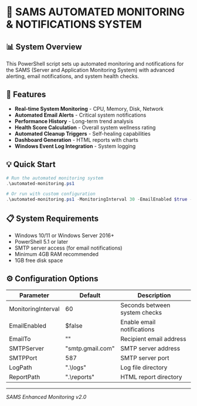 # 🚀 **SAMS AUTOMATED MONITORING & NOTIFICATIONS SYSTEM**

## 📊 **System Overview**

This PowerShell script sets up automated monitoring and notifications for the SAMS (Server and Application Monitoring System) with advanced alerting, email notifications, and system health checks.

## 🎯 **Features**

- **Real-time System Monitoring** - CPU, Memory, Disk, Network
- **Automated Email Alerts** - Critical system notifications
- **Performance History** - Long-term trend analysis
- **Health Score Calculation** - Overall system wellness rating
- **Automated Cleanup Triggers** - Self-healing capabilities
- **Dashboard Generation** - HTML reports with charts
- **Windows Event Log Integration** - System logging

## 💡 **Quick Start**

```powershell
# Run the automated monitoring system
.\automated-monitoring.ps1

# Or run with custom configuration
.\automated-monitoring.ps1 -MonitoringInterval 30 -EmailEnabled $true -EmailTo "admin@company.com"
```

## 📋 **System Requirements**

- Windows 10/11 or Windows Server 2016+
- PowerShell 5.1 or later
- SMTP server access (for email notifications)
- Minimum 4GB RAM recommended
- 1GB free disk space

## ⚙️ **Configuration Options**

| Parameter | Default | Description |
|-----------|---------|-------------|
| MonitoringInterval | 60 | Seconds between system checks |
| EmailEnabled | $false | Enable email notifications |
| EmailTo | "" | Recipient email address |
| SMTPServer | "smtp.gmail.com" | SMTP server address |
| SMTPPort | 587 | SMTP server port |
| LogPath | ".\logs" | Log file directory |
| ReportPath | ".\reports" | HTML report directory |

---

*SAMS Enhanced Monitoring v2.0*
